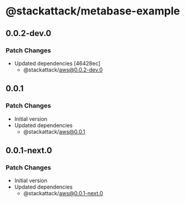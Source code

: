 # @stackattack/metabase-example

## 0.0.2-dev.0

### Patch Changes

- Updated dependencies [46428ec]
  - @stackattack/aws@0.0.2-dev.0

## 0.0.1

### Patch Changes

- Initial version
- Updated dependencies
  - @stackattack/aws@0.0.1

## 0.0.1-next.0

### Patch Changes

- Initial version
- Updated dependencies
  - @stackattack/aws@0.0.1-next.0
